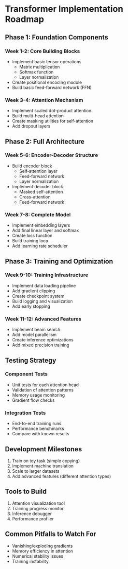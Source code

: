 # Transformer Implementation Roadmap

## Phase 1: Foundation Components
### Week 1-2: Core Building Blocks
- Implement basic tensor operations
  - Matrix multiplication
  - Softmax function
  - Layer normalization
- Create positional encoding module
- Build basic feed-forward network (FFN)

### Week 3-4: Attention Mechanism
- Implement scaled dot-product attention
- Build multi-head attention
- Create masking utilities for self-attention
- Add dropout layers

## Phase 2: Full Architecture
### Week 5-6: Encoder-Decoder Structure
- Build encoder block
  - Self-attention layer
  - Feed-forward network
  - Layer normalization
- Implement decoder block
  - Masked self-attention
  - Cross-attention
  - Feed-forward network

### Week 7-8: Complete Model
- Implement embedding layers
- Add final linear layer and softmax
- Create loss function
- Build training loop
- Add learning rate scheduler

## Phase 3: Training and Optimization
### Week 9-10: Training Infrastructure
- Implement data loading pipeline
- Add gradient clipping
- Create checkpoint system
- Build logging and visualization
- Add early stopping

### Week 11-12: Advanced Features
- Implement beam search
- Add model parallelism
- Create inference optimizations
- Add mixed precision training

## Testing Strategy
### Component Tests
- Unit tests for each attention head
- Validation of attention patterns
- Memory usage monitoring
- Gradient flow checks

### Integration Tests
- End-to-end training runs
- Performance benchmarks
- Compare with known results

## Development Milestones
1. Train on toy task (simple copying)
2. Implement machine translation
3. Scale to larger datasets
4. Add advanced features (different attention types)

## Tools to Build
1. Attention visualization tool
2. Training progress monitor
3. Inference debugger
4. Performance profiler

## Common Pitfalls to Watch For
- Vanishing/exploding gradients
- Memory efficiency in attention
- Numerical stability issues
- Training instability
